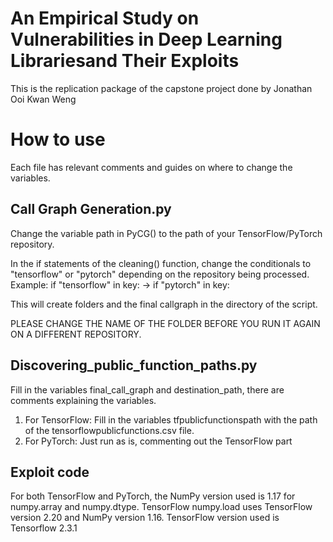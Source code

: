# An Empirical Study on Vulnerabilities in Deep Learning Librariesand Their Exploits
This is the replication package of the capstone project done by Jonathan Ooi Kwan Weng

# How to use
Each file has relevant comments and guides on where to change the variables.
## Call Graph Generation.py
   Change the variable path in PyCG() to the path of your TensorFlow/PyTorch repository.
   
   In the if statements of the cleaning() function, change the conditionals to "tensorflow" or "pytorch" depending on the repository being processed.
   Example:  if "tensorflow" in key: ->  if "pytorch" in key:
   
   This will create folders and the final callgraph in the directory of the script.
   
   PLEASE CHANGE THE NAME OF THE FOLDER BEFORE YOU RUN IT AGAIN ON A DIFFERENT REPOSITORY.

## Discovering_public_function_paths.py
   Fill in the variables final_call_graph and destination_path, there are comments explaining the variables.
   1. For TensorFlow:
      Fill in the variables tfpublicfunctionspath with the path of the tensorflowpublicfunctions.csv file.
   2. For PyTorch:
      Just run as is, commenting out the TensorFlow part
      
## Exploit code
   For both TensorFlow and PyTorch, the NumPy version used is 1.17 for numpy.array and numpy.dtype.
   TensorFlow numpy.load uses TensorFlow version 2.20 and NumPy version 1.16.
   TensorFlow version used is Tensorflow 2.3.1
   
